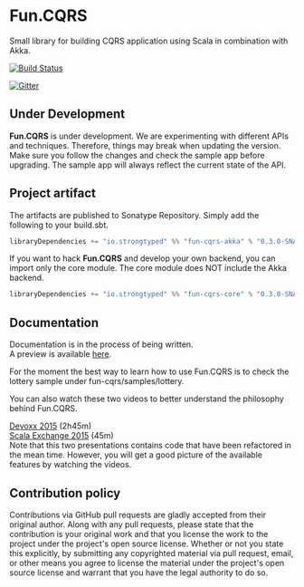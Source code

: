 # Fun.CQRS

Small library for building CQRS application using Scala in combination with Akka.

[![Build Status](https://travis-ci.org/strongtyped/fun-cqrs.svg?branch=develop)](https://travis-ci.org/strongtyped/fun-cqrs)

[![Gitter](https://badges.gitter.im/Join%20Chat.svg)](https://gitter.im/strongtyped/fun-cqrs?utm_source=badge&utm_medium=badge&utm_campaign=pr-badge)

## Under Development

**Fun.CQRS**  is under development. We are experimenting with different APIs and techniques. Therefore, things may break when updating the version. Make sure you follow the changes and check the sample app before upgrading. The sample app will always reflect the current state of the API.

## Project artifact

The artifacts are published to Sonatype Repository. Simply add the following to your build.sbt.

```scala
libraryDependencies += "io.strongtyped" %% "fun-cqrs-akka" % "0.3.0-SNAPSHOT"
```

If you want to hack **Fun.CQRS** and develop your own backend, you can import only the core module.
The core module does NOT include the Akka backend.

```scala
libraryDependencies += "io.strongtyped" %% "fun-cqrs-core" % "0.3.0-SNAPSHOT"
```

## Documentation

Documentation is in the process of being written.  
A preview is available [here](http://htmlpreview.github.io/?https://github.com/strongtyped/fun-cqrs/blob/develop/docs/asciidoctor/index.html).

For the moment the best way to learn how to use Fun.CQRS is to check the lottery sample under fun-cqrs/samples/lottery.

You can also watch these two videos to better understand the philosophy behind Fun.CQRS.

[Devoxx 2015](https://www.youtube.com/watch?v=fQkKu4tTgCE) (2h45m)  
[Scala Exchange 2015](https://skillsmatter.com/skillscasts/7047-building-a-cqrs-application-using-the-scala-type-system-and-akka) (45m)  
 Note that this two presentations contains code that have been refactored in the mean time. However, you will get a good picture of the available features by watching the videos. 
  

## Contribution policy

Contributions via GitHub pull requests are gladly accepted from their original author. Along with any pull requests, please state that the contribution is your original work and that you license the work to the project under the project's open source license. Whether or not you state this explicitly, by submitting any copyrighted material via pull request, email, or other means you agree to license the material under the project's open source license and warrant that you have the legal authority to do so.
